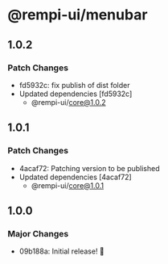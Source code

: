 # @rempi-ui/menubar

## 1.0.2

### Patch Changes

- fd5932c: fix publish of dist folder
- Updated dependencies [fd5932c]
  - @rempi-ui/core@1.0.2

## 1.0.1

### Patch Changes

- 4acaf72: Patching version to be published
- Updated dependencies [4acaf72]
  - @rempi-ui/core@1.0.1

## 1.0.0

### Major Changes

- 09b188a: Initial release! 🎉
